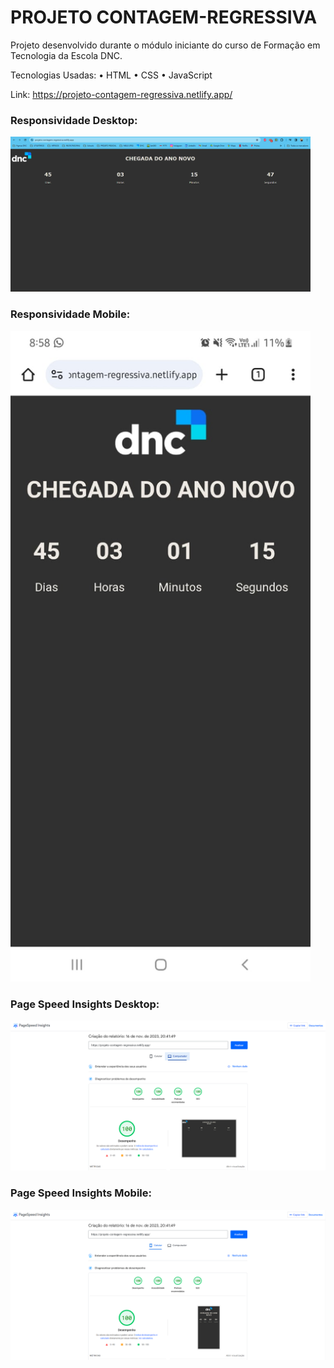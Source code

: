 # PROJETO CONTAGEM-REGRESSIVA

Projeto desenvolvido durante o módulo iniciante do curso de Formação em Tecnologia da Escola DNC.

Tecnologias Usadas:
• HTML
• CSS
• JavaScript

Link: https://projeto-contagem-regressiva.netlify.app/

### Responsividade Desktop:
<img src="/readme/cronometro-desktop.png" width="480px">

### Responsividade Mobile:
<img src="/readme/cronometro-mobile.jpg" width="480px">

### Page Speed Insights Desktop:
<img src="/readme/page-speed-insights-desktop.png" width="640px">

### Page Speed Insights Mobile:
<img src="/readme/page-speed-insights-mobile.png" width="640px">
